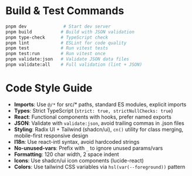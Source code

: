 # Build & Test Commands
```bash
pnpm dev              # Start dev server
pnpm build           # Build with JSON validation
pnpm type-check      # TypeScript check
pnpm lint            # ESLint for code quality
pnpm test            # Run vitest tests
pnpm test:run        # Run vitest once
pnpm validate:json   # Validate JSON data files
pnpm validate:all    # Full validation (lint + JSON)
```

# Code Style Guide
- **Imports**: Use `@/*` for src/* paths, standard ES modules, explicit imports
- **Types**: Strict TypeScript (`strict: true, strictNullChecks: true`)
- **React**: Functional components with hooks, prefer named exports
- **JSON**: Validate with `validate:json`, avoid trailing commas in .json files
- **Styling**: Radix UI + Tailwind (shadcn/ui), `cn()` utility for class merging, mobile-first responsive design
- **I18n**: Use react-intl syntax, avoid hardcoded strings
- **No-unused-vars**: Prefix with `_` to ignore unused params/vars
- **Formatting**: 120 char width, 2 space indent
- **Icons**: Use shadcn/ui icon components (lucide-react)
- **Colors**: Use tailwind CSS variables via `hsl(var(--foreground))` pattern